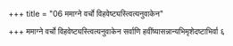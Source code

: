 +++
title = "06 ममाग्ने वर्चो विहवेष्ट्यस्त्वित्यनुवाकेन"

+++
ममाग्ने वर्चो विहवेष्ट्यस्त्वित्यनुवाकेन सर्वाणि हवींष्यासन्नान्यभिमृशेदष्टाभिर्वा ६